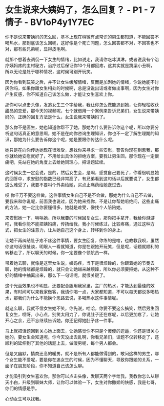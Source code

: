 # 女生说来大姨妈了，怎么回复？ - P1 - 7情子 - BV1oP4y1Y7EC

你不是说来带姨妈的怎么回，基本上现在稍微有点常识的男生都知道，不能回答不喝热水，那到底该怎么回呢，这好像是个死亡问题，怎么回答都不对，不回答也不对，那有些兄弟呢，显得皮毛啊。

就那个想着去调侃一下女生的情绪，比如说走，我请你吃冰淇淋，或者说我有个治疗姨妈疼的主材秘方，治疗过后保证你10个月都回疼，这其实就是跳梁小丑啊，所以无论是处于哪种情况，这时候可别开玩笑。

因为你看到玩笑之后，并不让女生缓解情绪，反而是加剧她的情绪，你说她能不讨厌你吗，如果你跟女生相处的时候啊，总是没说出话或者做出事啊，因为女生对你产生反感，你不知道自己该怎么做，才能让女生喜欢上你。

那你可以点击头像，发追女生三个字给我，我让你怎么做能追到她，让你轻松收获甜品的恋爱，那今天的视频呢，七个就借用一个案例来告诉兄弟们，女生说来带姨妈的，正确的回复方法是什么，女生说我来带姨妈了。

那么你不是医生，她也知道你帮不了她，那她为什么要告诉你这个呢，所以你要分析这句话真正的意思啊，她不是在向你咨询生理知识，你也不一定了解生理期的知识，那她为什么要告诉你这个呢，她是要跟你传达什么呢。

她只是在向你传达她现在很难受，想找你来寻求一些安慰，警告你现在别惹我，那你就给她安慰就好了，不用给出具体的拒绝方案，要我让男生回，那你现在一定很痛吧，先站在她的角度上去给她同理心，把话题延续。

这时候女生一定会说，是的，然后女生会，是啊，感觉自己要死了，你看很明显她的回答中，求安慰的指数已经非常高了，有兄弟看到这句话以后就要说了，女生都这么难受了，我要不要叫个外卖给她，买点止痛药给她送过去。

哎 你千万不要这样做，这件事情女生自己不是不会做，那她为什么自己不去做，要我来和你说呢，前面我也说过，因为她来找你，不是让你帮她咀绝问，这些止痛的方法，她一定比你要懂得多，她就是难受，像找个人陪陪她。

来安慰她一下，哄哄她，所以我要的时候回复女生，那你把手拿开，我给你游游吧，我看你能不能把姨妈痛，传扬给我，我小时候练过，比较疼痛，通过这种方式，把女生的注意力，让从她自己这个身上，转移到你的身上。

让她不再纠结肚子疼不疼这件事情，要女生回复，你练的是啥，也教教我呗，虽然你这句话很扯淡，明眼人一看就知道，你是在跟她开玩笑，但是呢，话题就顺利的转移走了，所以聊天的时候，你一定要像个领航员一样。

带着她去聊，就像是这里女生说，姨妈疼，当下是很烦躁的，你跟着她的节奏去聊，她的情绪都是烦躁的，就只会让她越来越烦躁，所以你必须要把她，从这种不好的情绪中抽离出来，那么下一句话呢，就很关键了。

这个光面效果也不明显，还要配合服用我家里，主厂的热水，才能达到最佳的效果，有时间可以来我家做客，我请你喝一点，大家都知道，不可以每天都说多喝热水，那我们为什么不能换个思路去说，多喝热水这件事情呢。

就这么聊，我就不信女生她不笑，你先说，哈哈，你要不要这么搞笑，然后男生回复女生，哎呀，小心点，别笑太用力了，你说肚子还在疼呢，以后更加疼了，让她开心之余，还不忘继续告诉她，你还记得她肚子疼一件事。

马上就把话题回到关心她上面去，让她感觉你不只是个傻傻的逗逼，你还是很关心她的，要女生会知道呢，你今天没出去乱啊，你看兄弟们，话题不仅转移走了，还顺利的延伸到了其他的话题上去，做暖男呢，每个男人都会。

但是又幽默，情商还高的暖男，就不是所有人都能做得到的，敢问这样的男生，哪个女生能不爱呢，要是你在追女生的时候，因为不懂聊天，导致你跟她的关系，一面子在朋友阶段，你不知道自己该怎么聊。

才能吸引到女生喜欢你，那你可以点击头像，发聊天两个字给我，我教你怎么从聊天小白，升级到聊妹大师，让你可以体验一下，女生对你撒娇的快感，我是七哥，你们的情感是手。

心动女生可以找我。
